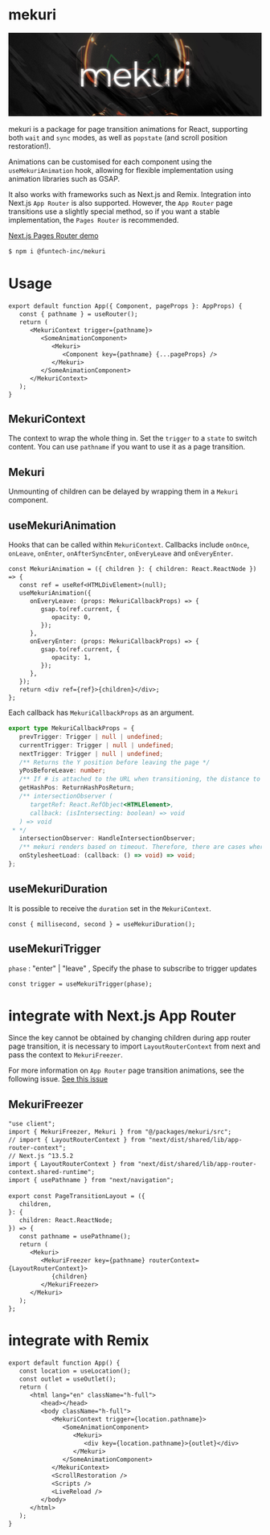 # mekuri

![mekuri](public/app-head.jpg)

mekuri is a package for page transition animations for React, supporting both `wait` and `sync` modes, as well as `popstate` (and scroll position restoration!).

Animations can be customised for each component using the `useMekuriAnimation` hook, allowing for flexible implementation using animation libraries such as GSAP.

It also works with frameworks such as Next.js and Remix. Integration into Next.js `App Router` is also supported. However, the `App Router` page transitions use a slightly special method, so if you want a stable implementation, the `Pages Router` is recommended.

[Next.js Pages Router demo](https://github.com/FunTechInc/mekuri-demo-pages)

```bash
$ npm i @funtech-inc/mekuri
```

# Usage

```tsx
export default function App({ Component, pageProps }: AppProps) {
   const { pathname } = useRouter();
   return (
      <MekuriContext trigger={pathname}>
         <SomeAnimationComponent>
            <Mekuri>
               <Component key={pathname} {...pageProps} />
            </Mekuri>
         </SomeAnimationComponent>
      </MekuriContext>
   );
}
```

## MekuriContext

The context to wrap the whole thing in. Set the `trigger` to a `state` to switch content. You can use `pathname` if you want to use it as a page transition.

## Mekuri

Unmounting of children can be delayed by wrapping them in a `Mekuri` component.

## useMekuriAnimation

Hooks that can be called within `MekuriContext`. Callbacks include `onOnce`, `onLeave`, `onEnter`, `onAfterSyncEnter`, `onEveryLeave` and `onEveryEnter`.

```tsx
const MekuriAnimation = ({ children }: { children: React.ReactNode }) => {
   const ref = useRef<HTMLDivElement>(null);
   useMekuriAnimation({
      onEveryLeave: (props: MekuriCallbackProps) => {
         gsap.to(ref.current, {
            opacity: 0,
         });
      },
      onEveryEnter: (props: MekuriCallbackProps) => {
         gsap.to(ref.current, {
            opacity: 1,
         });
      },
   });
   return <div ref={ref}>{children}</div>;
};
```

Each callback has `MekuriCallbackProps` as an argument.

```ts
export type MekuriCallbackProps = {
   prevTrigger: Trigger | null | undefined;
   currentTrigger: Trigger | null | undefined;
   nextTrigger: Trigger | null | undefined;
   /** Returns the Y position before leaving the page */
   yPosBeforeLeave: number;
   /** If # is attached to the URL when transitioning, the distance to that ID is returned. */
   getHashPos: ReturnHashPosReturn;
   /** intersectionObserver (
      targetRef: React.RefObject<HTMLElement>,
      callback: (isIntersecting: boolean) => void
   ) => void
 * */
   intersectionObserver: HandleIntersectionObserver;
   /** mekuri renders based on timeout. Therefore, there are cases where the next component is rendered before the chunked Stylesheet updated by Next.js is loaded. onStylesheetLoad ensures that functions are executed after the Stylesheet is loaded. onStylesheetLoad ensures that the function is executed after the Stylesheet is loaded */
   onStylesheetLoad: (callback: () => void) => void;
};
```

## useMekuriDuration

It is possible to receive the `duration` set in the `MekuriContext`.

```tsx
const { millisecond, second } = useMekuriDuration();
```

## useMekuriTrigger

`phase` : "enter" | "leave" , Specify the phase to subscribe to trigger updates

```tsx
const trigger = useMekuriTrigger(phase);
```

# integrate with Next.js App Router

Since the key cannot be obtained by changing children during app router page transition, it is necessary to import `LayoutRouterContext` from next and pass the context to `MekuriFreezer`.

For more information on `App Router` page transition animations, see the following issue.
[See this issue](https://github.com/vercel/next.js/issues/49279#issuecomment-1675782002)

## MekuriFreezer

```tsx
"use client";
import { MekuriFreezer, Mekuri } from "@/packages/mekuri/src";
// import { LayoutRouterContext } from "next/dist/shared/lib/app-router-context";
// Next.js ^13.5.2
import { LayoutRouterContext } from "next/dist/shared/lib/app-router-context.shared-runtime";
import { usePathname } from "next/navigation";

export const PageTransitionLayout = ({
   children,
}: {
   children: React.ReactNode;
}) => {
   const pathname = usePathname();
   return (
      <Mekuri>
         <MekuriFreezer key={pathname} routerContext={LayoutRouterContext}>
            {children}
         </MekuriFreezer>
      </Mekuri>
   );
};
```

# integrate with Remix

```tsx
export default function App() {
   const location = useLocation();
   const outlet = useOutlet();
   return (
      <html lang="en" className="h-full">
         <head></head>
         <body className="h-full">
            <MekuriContext trigger={location.pathname}>
               <SomeAnimationComponent>
                  <Mekuri>
                     <div key={location.pathname}>{outlet}</div>
                  </Mekuri>
               </SomeAnimationComponent>
            </MekuriContext>
            <ScrollRestoration />
            <Scripts />
            <LiveReload />
         </body>
      </html>
   );
}
```
